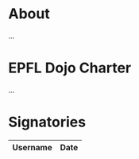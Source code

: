 # About
...

# EPFL Dojo Charter
...

# Signatories
| Username              | Date       |
| --------------------- | ---------- |
